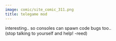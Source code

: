 ```yaml
---
image: comic/site_comic_311.png
title: telegame mod
---
```

interesting.. so consoles can spawn code bugs too..  
(stop talking to yourself and help! -reed)
